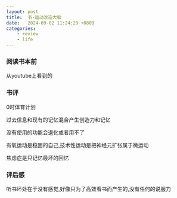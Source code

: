 ```yaml
---
layout: post
title:  书-运动改造大脑
date:   2024-09-02 11:24:29 +0800
categories: 
    - review 
    - life
---
```


### 阅读书本前

从youtube上看到的

### 书评

0时体育计划

过去信息和现有的记忆混合产生创造力和记忆

没有使用的功能会退化或者用不了

有氧运动是稳固的自己,技术性运动是把神经元扩张属于微运动

焦虑症是只记忆最坏的回忆

### 评后感

听书坏处在于没有感觉,好像只为了高效看书而产生的,没有任何的说服力